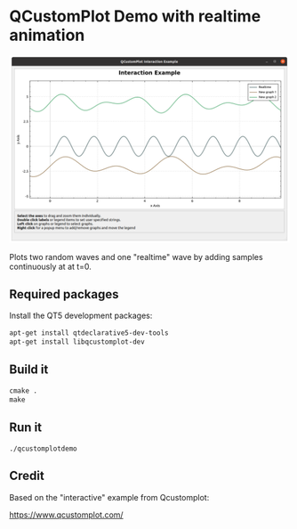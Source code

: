 # QCustomPlot Demo with realtime animation

![alt tag](screenshot.png)

Plots two random waves and one "realtime" wave by adding samples
continuously at at t=0.

## Required packages

Install the QT5 development packages:

```
apt-get install qtdeclarative5-dev-tools
apt-get install libqcustomplot-dev
```

## Build it

```
cmake .
make
```

## Run it

```
./qcustomplotdemo
```

## Credit

Based on the "interactive" example from Qcustomplot:

https://www.qcustomplot.com/
